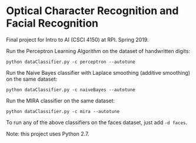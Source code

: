 # Optical Character Recognition and Facial Recognition
Final project for Intro to AI (CSCI 4150) at RPI. Spring 2019.

Run the Perceptron Learning Algorithm on the dataset of handwritten digits:
```
python dataClassifier.py -c perceptron --autotune
```
Run the Naive Bayes classifier with Laplace smoothing (additive smoothing) on the same dataset:
```
python dataClassifier.py -c naiveBayes --autotune
```
Run the MIRA classifier on the same dataset:
```
python dataClassifier.py -c mira --autotune
```
To run any of the above classifiers on the faces dataset, just add `-d faces`.

Note: this project uses Python 2.7.
